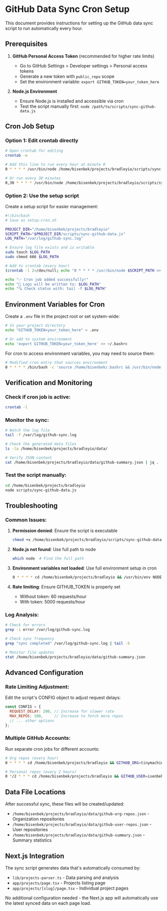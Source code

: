 # GitHub Data Sync Cron Setup

This document provides instructions for setting up the GitHub data sync script to run automatically every hour.

## Prerequisites

1. **GitHub Personal Access Token** (recommended for higher rate limits)
   - Go to GitHub Settings > Developer settings > Personal access tokens
   - Generate a new token with `public_repo` scope
   - Set the environment variable: `export GITHUB_TOKEN=your_token_here`

2. **Node.js Environment**
   - Ensure Node.js is installed and accessible via cron
   - Test the script manually first: `node /path/to/scripts/sync-github-data.js`

## Cron Job Setup

### Option 1: Edit crontab directly

```bash
# Open crontab for editing
crontab -e

# Add this line to run every hour at minute 0
0 * * * * /usr/bin/node /home/bisenbek/projects/bradleyio/scripts/sync-github-data.js >> /var/log/github-sync.log 2>&1

# Or run every 30 minutes
0,30 * * * * /usr/bin/node /home/bisenbek/projects/bradleyio/scripts/sync-github-data.js >> /var/log/github-sync.log 2>&1
```

### Option 2: Use the setup script

Create a setup script for easier management:

```bash
#!/bin/bash
# Save as setup-cron.sh

PROJECT_DIR="/home/bisenbek/projects/bradleyio"
SCRIPT_PATH="$PROJECT_DIR/scripts/sync-github-data.js"
LOG_PATH="/var/log/github-sync.log"

# Ensure log file exists and is writable
sudo touch $LOG_PATH
sudo chmod 666 $LOG_PATH

# Add to crontab (every hour)
(crontab -l 2>/dev/null; echo "0 * * * * /usr/bin/node $SCRIPT_PATH >> $LOG_PATH 2>&1") | crontab -

echo "✅ Cron job added successfully!"
echo "📝 Logs will be written to: $LOG_PATH"
echo "🔍 Check status with: tail -f $LOG_PATH"
```

## Environment Variables for Cron

Create a `.env` file in the project root or set system-wide:

```bash
# In your project directory
echo "GITHUB_TOKEN=your_token_here" > .env

# Or add to system environment
echo 'export GITHUB_TOKEN=your_token_here' >> ~/.bashrc
```

For cron to access environment variables, you may need to source them:

```bash
# Modified cron entry that sources environment
0 * * * * /bin/bash -c 'source /home/bisenbek/.bashrc && /usr/bin/node /home/bisenbek/projects/bradleyio/scripts/sync-github-data.js' >> /var/log/github-sync.log 2>&1
```

## Verification and Monitoring

### Check if cron job is active:
```bash
crontab -l
```

### Monitor the sync:
```bash
# Watch the log file
tail -f /var/log/github-sync.log

# Check the generated data files
ls -la /home/bisenbek/projects/bradleyio/data/

# Verify JSON content
cat /home/bisenbek/projects/bradleyio/data/github-summary.json | jq .
```

### Test the script manually:
```bash
cd /home/bisenbek/projects/bradleyio
node scripts/sync-github-data.js
```

## Troubleshooting

### Common Issues:

1. **Permission denied**: Ensure the script is executable
   ```bash
   chmod +x /home/bisenbek/projects/bradleyio/scripts/sync-github-data.js
   ```

2. **Node.js not found**: Use full path to node
   ```bash
   which node  # Find the full path
   ```

3. **Environment variables not loaded**: Use full environment setup in cron
   ```bash
   0 * * * * cd /home/bisenbek/projects/bradleyio && /usr/bin/env NODE_ENV=production GITHUB_TOKEN=your_token /usr/bin/node scripts/sync-github-data.js >> /var/log/github-sync.log 2>&1
   ```

4. **Rate limiting**: Ensure GITHUB_TOKEN is properly set
   - Without token: 60 requests/hour
   - With token: 5000 requests/hour

### Log Analysis:
```bash
# Check for errors
grep -i error /var/log/github-sync.log

# Check sync frequency
grep "sync completed" /var/log/github-sync.log | tail -5

# Monitor file updates
stat /home/bisenbek/projects/bradleyio/data/github-summary.json
```

## Advanced Configuration

### Rate Limiting Adjustment:
Edit the script's CONFIG object to adjust request delays:

```javascript
const CONFIG = {
  REQUEST_DELAY: 200, // Increase for slower rate
  MAX_REPOS: 100,     // Increase to fetch more repos
  // ... other options
};
```

### Multiple GitHub Accounts:
Run separate cron jobs for different accounts:

```bash
# Org repos (every hour)
0 * * * * cd /home/bisenbek/projects/bradleyio && GITHUB_ORG=tinymachines /usr/bin/node scripts/sync-github-data.js

# Personal repos (every 2 hours)
0 */2 * * * cd /home/bisenbek/projects/bradleyio && GITHUB_USER=isenbek /usr/bin/node scripts/sync-github-data.js
```

## Data File Locations

After successful sync, these files will be created/updated:

- `/home/bisenbek/projects/bradleyio/data/github-org-repos.json` - Organization repositories
- `/home/bisenbek/projects/bradleyio/data/github-user-repos.json` - User repositories  
- `/home/bisenbek/projects/bradleyio/data/github-summary.json` - Summary statistics

## Next.js Integration

The sync script generates data that's automatically consumed by:

- `lib/projects-parser.ts` - Data parsing and analysis
- `app/projects/page.tsx` - Projects listing page
- `app/projects/[slug]/page.tsx` - Individual project pages

No additional configuration needed - the Next.js app will automatically use the latest synced data on each page load.